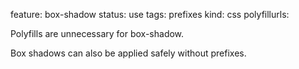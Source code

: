 feature: box-shadow
status: use
tags: prefixes
kind: css
polyfillurls:

Polyfills are unnecessary for box-shadow.

Box shadows can also be applied safely without prefixes.
